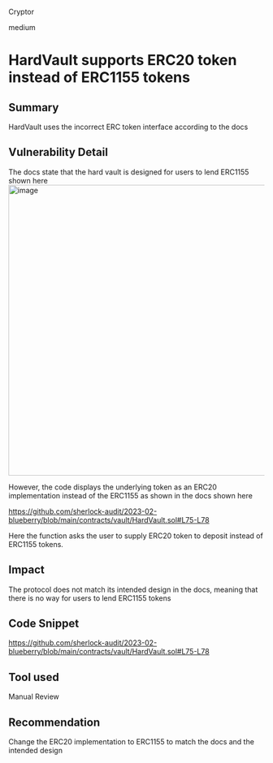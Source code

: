Cryptor

medium

# HardVault supports ERC20 token instead of ERC1155 tokens

## Summary

HardVault uses the incorrect ERC token interface according to the docs

## Vulnerability Detail
The docs state that the hard vault is designed for users to lend ERC1155 shown here
<img width="573" alt="image" src="https://user-images.githubusercontent.com/29849840/219579343-c2d89711-e499-4b98-91eb-e8b553903423.png">

However, the code displays the underlying token as an ERC20 implementation instead of the ERC1155 as shown in the docs shown here 

https://github.com/sherlock-audit/2023-02-blueberry/blob/main/contracts/vault/HardVault.sol#L75-L78

Here the function asks the user to supply ERC20 token to deposit instead of ERC1155 tokens. 



## Impact
The protocol does not match its intended design in the docs, meaning that there is no way for users to lend ERC1155 tokens 

## Code Snippet

https://github.com/sherlock-audit/2023-02-blueberry/blob/main/contracts/vault/HardVault.sol#L75-L78


## Tool used

Manual Review

## Recommendation

Change the ERC20 implementation to ERC1155 to match the docs and the intended design
